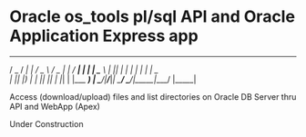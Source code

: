 # Oracle os_tools pl/sql API and Oracle Application Express app

  ___  ____   _____ ___   ___  _     ____
 / _ \/ ___| |_   _/ _ \ / _ \| |   / ___|
| | | \___ \   | || | | | | | | |   \___ \
| |_| |___) |  | || |_| | |_| | |___ ___) |
 \___/|____/___|_| \___/ \___/|_____|____/
          |_____|

Access (download/upload) files and list directories on Oracle DB Server thru API and WebApp (Apex)

Under Construction
